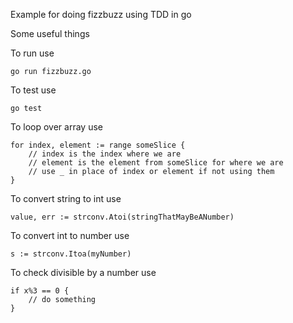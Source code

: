 Example for doing fizzbuzz using TDD in go

Some useful things

To run use

```
go run fizzbuzz.go
```

To test use
```
go test
```

To loop over array use

```
for index, element := range someSlice {
    // index is the index where we are
    // element is the element from someSlice for where we are
    // use _ in place of index or element if not using them
}
```

To convert string to int use
```
value, err := strconv.Atoi(stringThatMayBeANumber)
```

To convert int to number use
```
s := strconv.Itoa(myNumber)
```

To check divisible by a number use
```
if x%3 == 0 {
    // do something
}
```